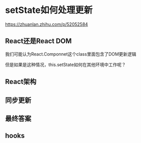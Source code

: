 # setState如何处理更新

https://zhuanlan.zhihu.com/p/52052584

## React还是React DOM

我们可能认为React.Componnet这个class里面包含了DOM更新逻辑

但是如果是这种情况，this.setState如何在其他环境中工作呢？

## React架构

## 同步更新

## 最终答案

## hooks
